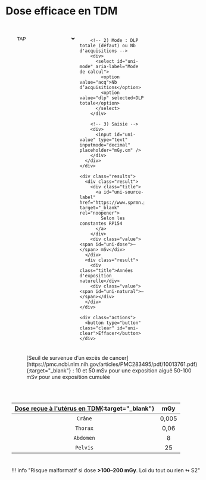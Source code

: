 # Dose efficace en TDM

<div class="box md-typeset" id="ct-dose-unified">
  <form onsubmit="return false;">
    <div class="pairs" style="margin-top:.4rem">
      <!-- Ligne de contrôle en 3 parties -->
      <div class="pair three">
        <!-- 1) Étage : TAP par défaut dans le menu -->
        <div>
          <select id="uni-stage" aria-label="Étage">
            <option value="crane">Crâne</option>
            <option value="tap" selected>TAP</option>
            <option value="thorax">Thorax</option>
            <option value="abdpelv">AP</option>
          </select>
        </div>

        <!-- 2) Mode : DLP totale (défaut) ou Nb d'acquisitions -->
        <div>
          <select id="uni-mode" aria-label="Mode de calcul">
            <option value="acq">Nb d’acquisitions</option>
            <option value="dlp" selected>DLP totale</option>
          </select>
        </div>

        <!-- 3) Saisie -->
        <div>
          <input id="uni-value" type="text" inputmode="decimal" placeholder="mGy.cm" />
        </div>
      </div>
    </div>

    <div class="results">
      <div class="result">
        <div class="title">
          <a id="uni-source-label" href="https://www.sprmn.pt/pdf/RP154.pdf" target="_blank" rel="noopener">
            Selon les constantes RP154
          </a>
        </div>
        <div class="value"><span id="uni-dose">—</span> mSv</div>
      </div>
      <div class="result">
        <div class="title">Années d'exposition naturelle</div>
        <div class="value"><span id="uni-natural">—</span></div>
      </div>
    </div>

    <div class="actions">
      <button type="button" class="clear" id="uni-clear">Effacer</button>
    </div>
  </form>
</div>

<script>
(function(){
  // ====== Constantes (adultes 60–80 kg) ======
  // Mode "acq" (par acquisition) — dérivé IRSN
  const DOSE_PER_ACQ = { tap:16.2, thorax:6, abdpelv:9.5, crane:2.0 };
  // Mode "dlp" (E = k × DLP) — RP154/IRSN
  const K = { tap:0.015, thorax:0.014, abdpelv:0.015, crane:0.0021 };

  const NATURAL_ANNUAL_MSV = 2.4; // mSv/an

  // ====== Utils ======
  const $ = sel => document.querySelector(sel);
  function numFr(v){ if(!v) return NaN; return parseFloat(String(v).replace(/\s/g,'').replace(',','.')); }

  function fmtAdaptive(x, threshold = 2){
    if(!Number.isFinite(x)) return '—';
    return (x > threshold) ? String(Math.round(x)) : x.toFixed(1).replace('.', ',');
  }

  function updateSourceLabel(mode){
    const a = $('#uni-source-label');
    if(!a) return;
    if(mode === 'dlp'){
      a.textContent = 'Selon les constantes RP154';
      a.href = 'https://www.sprmn.pt/pdf/RP154.pdf';
    } else {
      a.textContent = 'Selon IRSN adultes (60–80 kg)';
      a.href = 'https://www.irsn.fr/sites/default/files/documents/expertise/rapports_expertise/IRSN-Rapport-dosimetrie-patient-2010-12.pdf';
    }
  }

  function compute(){
    const stage = $('#uni-stage').value;
    const mode  = $('#uni-mode').value;
    const raw   = numFr($('#uni-value').value);

    let E = NaN;
    if (mode === 'dlp'){
      if (Number.isFinite(raw) && raw>0) E = (K[stage]||0) * raw; // mSv
    } else {
      const n = Number.isFinite(raw) ? Math.max(0, Math.floor(raw)) : NaN;
      if (Number.isFinite(n) && n>0) E = (DOSE_PER_ACQ[stage]||0) * n;
    }

    $('#uni-dose').textContent    = Number.isFinite(E) ? fmtAdaptive(E, 2) : '—';
    $('#uni-natural').textContent = Number.isFinite(E) ? fmtAdaptive(E / NATURAL_ANNUAL_MSV, 2) : '—';
  }

  function setModeUI(mode){
    $('#uni-mode').value = mode;
    const inp = $('#uni-value');
    if (mode === 'dlp'){
      inp.placeholder = 'mGy.cm';
      inp.setAttribute('inputmode','decimal');
    } else {
      inp.placeholder = '';
      inp.setAttribute('inputmode','numeric');
    }
    updateSourceLabel(mode);
    compute();
  }

  // Listeners
  $('#uni-stage').addEventListener('change', compute);
  $('#uni-mode').addEventListener('change', e => setModeUI(e.target.value));
  $('#uni-value').addEventListener('input', compute);
  $('#uni-clear').addEventListener('click', () => {
    $('#uni-stage').value = 'tap';
    setModeUI('dlp');
    $('#uni-value').value = '';
    compute();
  });

  // Init
  setModeUI('dlp');  // DLP par défaut → RP154
  compute();
})();
</script>

<style>
.box {
  max-width: 820px;
  margin: 1rem 0 2rem;
  padding: 1rem 1rem .5rem;
  border: 1px solid var(--md-default-fg-color--lightest);
  border-radius: .75rem;
  background: var(--md-default-bg-color);
}
.pairs { display:grid; grid-template-columns: 1fr; gap:.45rem; }
.pair { display:grid; grid-template-columns: repeat(2, 1fr); gap:.6rem; }
.pair.three { grid-template-columns: repeat(3, 1fr); }
.box input, .box select {
  width: 100%;
  padding: .55rem .65rem;
  border: 1px solid var(--md-default-fg-color--lighter);
  border-radius: .5rem;
  background: var(--md-code-bg-color);
}
.results {
  display:grid; grid-template-columns: repeat(auto-fit, minmax(260px, 1fr));
  gap:.75rem; margin:.6rem 0 .6rem;
}
.result { border:1px dashed var(--md-default-fg-color--lighter); border-radius:.5rem; padding:.6rem .8rem; }
.result .value { font-size:.8rem; line-height:1.35; margin-top:.3rem; }
.actions { margin:.25rem 0 .5rem; display:flex; align-items:center; gap:.75rem; flex-wrap:wrap; }
.actions button { font-size:.8rem; border:1px solid var(--md-default-fg-color--lighter); background:transparent; border-radius:.5rem; padding:.4rem .7rem; cursor:pointer; }
/* Unifie la hauteur des champs dans le bloc unifié */
#ct-dose-unified input,
#ct-dose-unified select {
  box-sizing: border-box;
  height: 2rem;
  padding: 0 .65rem;
  font-size: .8rem;
  line-height: 1.2;
}
</style>

<figure markdown="span">
    [Seuil de survenue d’un excès de cancer](https://pmc.ncbi.nlm.nih.gov/articles/PMC283495/pdf/10013761.pdf){:target="_blank"} :  
    10 et 50 mSv pour une exposition aiguë  
    50-100 mSv pour une exposition cumulée
</figure>

</br>

|  [Dose reçue à l'utérus en TDM](https://onclepaul.fr/wp-content/uploads/2011/07/La-femme-enceinte-en-imagerie-pire-angoisse-du-radiologue-New-JFR-2020.pdf){:target="_blank"}| mGy |
| :----------: | :-------: |
| `Crâne` | 0,005 |
| `Thorax` | 0,06 |
| `Abdomen` | 8 |
| `Pelvis` | 25 |

!!! info "Risque malformatif si dose **>100–200 mGy**. Loi du tout ou rien ↬ S2"